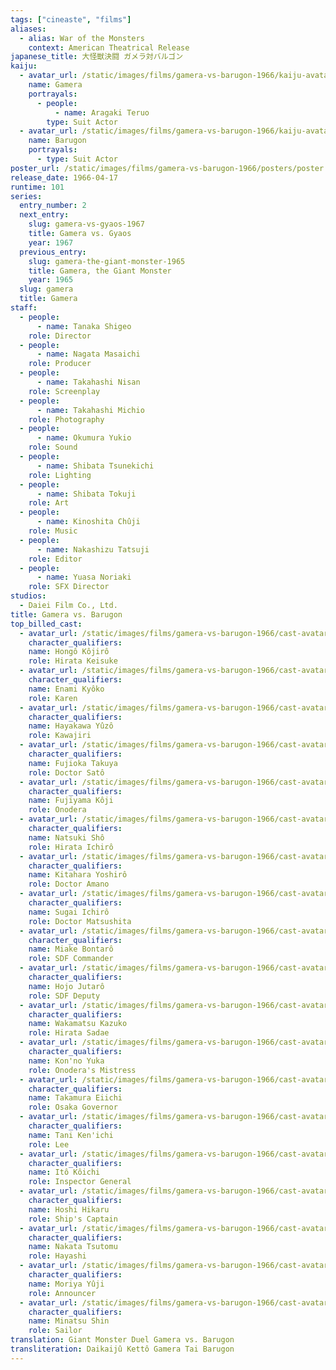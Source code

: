 ```yaml
---
tags: ["cineaste", "films"]
aliases:
  - alias: War of the Monsters
    context: American Theatrical Release
japanese_title: 大怪獣決闘 ガメラ対バルゴン
kaiju:
  - avatar_url: /static/images/films/gamera-vs-barugon-1966/kaiju-avatars/teruo-aragaki-0.webp
    name: Gamera
    portrayals:
      - people:
          - name: Aragaki Teruo
        type: Suit Actor
  - avatar_url: /static/images/films/gamera-vs-barugon-1966/kaiju-avatars/02361.webp
    name: Barugon
    portrayals:
      - type: Suit Actor
poster_url: /static/images/films/gamera-vs-barugon-1966/posters/poster.webp
release_date: 1966-04-17
runtime: 101
series:
  entry_number: 2
  next_entry:
    slug: gamera-vs-gyaos-1967
    title: Gamera vs. Gyaos
    year: 1967
  previous_entry:
    slug: gamera-the-giant-monster-1965
    title: Gamera, the Giant Monster
    year: 1965
  slug: gamera
  title: Gamera
staff:
  - people:
      - name: Tanaka Shigeo
    role: Director
  - people:
      - name: Nagata Masaichi
    role: Producer
  - people:
      - name: Takahashi Nisan
    role: Screenplay
  - people:
      - name: Takahashi Michio
    role: Photography
  - people:
      - name: Okumura Yukio
    role: Sound
  - people:
      - name: Shibata Tsunekichi
    role: Lighting
  - people:
      - name: Shibata Tokuji
    role: Art
  - people:
      - name: Kinoshita Chûji
    role: Music
  - people:
      - name: Nakashizu Tatsuji
    role: Editor
  - people:
      - name: Yuasa Noriaki
    role: SFX Director
studios:
  - Daiei Film Co., Ltd.
title: Gamera vs. Barugon
top_billed_cast:
  - avatar_url: /static/images/films/gamera-vs-barugon-1966/cast-avatars/kojiro-hongo-0.webp
    character_qualifiers:
    name: Hongô Kôjirô
    role: Hirata Keisuke
  - avatar_url: /static/images/films/gamera-vs-barugon-1966/cast-avatars/kyoko-enami-0.webp
    character_qualifiers:
    name: Enami Kyôko
    role: Karen
  - avatar_url: /static/images/films/gamera-vs-barugon-1966/cast-avatars/yuzo-hayakawa-0.webp
    character_qualifiers:
    name: Hayakawa Yûzô
    role: Kawajiri
  - avatar_url: /static/images/films/gamera-vs-barugon-1966/cast-avatars/takuya-fujioka-0.webp
    character_qualifiers:
    name: Fujioka Takuya
    role: Doctor Satô
  - avatar_url: /static/images/films/gamera-vs-barugon-1966/cast-avatars/koji-fujiyama-0.webp
    character_qualifiers:
    name: Fujiyama Kôji
    role: Onodera
  - avatar_url: /static/images/films/gamera-vs-barugon-1966/cast-avatars/sho-natsuki-0.webp
    character_qualifiers:
    name: Natsuki Shô
    role: Hirata Ichirô
  - avatar_url: /static/images/films/gamera-vs-barugon-1966/cast-avatars/yoshiro-kitahara-0.webp
    character_qualifiers:
    name: Kitahara Yoshirô
    role: Doctor Amano
  - avatar_url: /static/images/films/gamera-vs-barugon-1966/cast-avatars/ichiro-sugai-0.webp
    character_qualifiers:
    name: Sugai Ichirô
    role: Doctor Matsushita
  - avatar_url: /static/images/films/gamera-vs-barugon-1966/cast-avatars/bontaro-miake-0.webp
    character_qualifiers:
    name: Miake Bontarô
    role: SDF Commander
  - avatar_url: /static/images/films/gamera-vs-barugon-1966/cast-avatars/jutaro-hojo-0.webp
    character_qualifiers:
    name: Hojo Jutarô
    role: SDF Deputy
  - avatar_url: /static/images/films/gamera-vs-barugon-1966/cast-avatars/kazuko-wakamatsu-0.webp
    character_qualifiers:
    name: Wakamatsu Kazuko
    role: Hirata Sadae
  - avatar_url: /static/images/films/gamera-vs-barugon-1966/cast-avatars/yuka-konno-0.webp
    character_qualifiers:
    name: Kon'no Yuka
    role: Onodera's Mistress
  - avatar_url: /static/images/films/gamera-vs-barugon-1966/cast-avatars/eichi-takamura-0.webp
    character_qualifiers:
    name: Takamura Eiichi
    role: Osaka Governor
  - avatar_url: /static/images/films/gamera-vs-barugon-1966/cast-avatars/kenichi-tani-0.webp
    character_qualifiers:
    name: Tani Ken'ichi
    role: Lee
  - avatar_url: /static/images/films/gamera-vs-barugon-1966/cast-avatars/koichi-ito-0.webp
    character_qualifiers:
    name: Itô Kôichi
    role: Inspector General
  - avatar_url: /static/images/films/gamera-vs-barugon-1966/cast-avatars/hikaru-hoshi-0.webp
    character_qualifiers:
    name: Hoshi Hikaru
    role: Ship's Captain
  - avatar_url: /static/images/films/gamera-vs-barugon-1966/cast-avatars/tsutomu-nakata-0.webp
    character_qualifiers:
    name: Nakata Tsutomu
    role: Hayashi
  - avatar_url: /static/images/films/gamera-vs-barugon-1966/cast-avatars/yuji-moriya-0.webp
    character_qualifiers:
    name: Moriya Yûji
    role: Announcer
  - avatar_url: /static/images/films/gamera-vs-barugon-1966/cast-avatars/shin-minatsu-0.webp
    character_qualifiers:
    name: Minatsu Shin
    role: Sailor
translation: Giant Monster Duel Gamera vs. Barugon
transliteration: Daikaijû Kettô Gamera Tai Barugon
---
```

